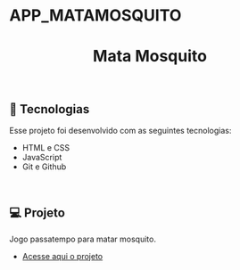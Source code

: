 # APP_MATAMOSQUITO
<h1 align="center"> Mata Mosquito </h1>

<br>


## 🚀 Tecnologias

Esse projeto foi desenvolvido com as seguintes tecnologias:

- HTML e CSS
- JavaScript
- Git e Github

<br>

## 💻 Projeto

Jogo passatempo para matar mosquito. 

- [Acesse aqui o projeto](https://caetanosbr.github.io/nlw-setup/)

<br>



